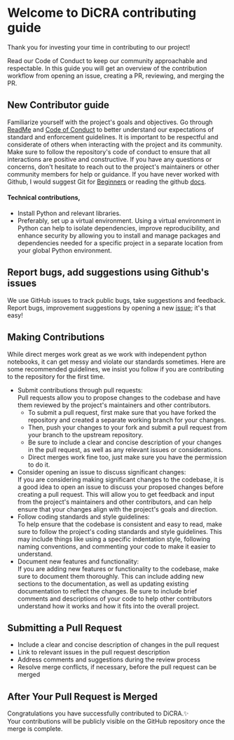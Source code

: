 # Welcome to DiCRA contributing guide
Thank you for investing your time in contributing to our project!

Read our Code of Conduct to keep our community approachable and respectable.
In this guide you will get an overview of the contribution workflow from opening an issue, creating a PR, reviewing, and merging the PR.

## New Contributor guide
Familiarize yourself with the project's goals and objectives. Go through [ReadMe](https://github.com/shubhamcodez/dicra/blob/main/readme.md) and [Code of Conduct](https://github.com/shubhamcodez/dicra/blob/main/CODE_OF_CONDUCT.md) to better understand our expectations of standard and enforcement guidelines. It is important to be respectful and considerate of others when interacting with the project and its community. Make sure to follow the repository's code of conduct to ensure that all interactions are positive and constructive. If you have any questions or concerns, don't hesitate to reach out to the project's maintainers or other community members for help or guidance. If you have never worked with Github, I would suggest Git for [Beginners](https://youtu.be/RGOj5yH7evk) or reading the github [docs](https://docs.github.com/en/get-started). 

#### Technical contributions, 
<ul>
  <li>Install Python and relevant libraries. </li>
  <li>Preferably, set up a virtual environment. Using a virtual environment in Python can help to isolate dependencies, improve reproducibility, and enhance security by allowing you to install and manage packages and dependencies needed for a specific project in a separate location from your global Python environment.</li>
</ul>

## Report bugs, add suggestions using Github's issues
We use GitHub issues to track public bugs, take suggestions and feedback. Report bugs, improvement suggestions by opening a new [issue](https://github.com/undpindia/dicra/issues); it's that easy!

## Making Contributions
While direct merges work great as we work with independent python notebooks, it can get messy and violate our standards sometimes. Here are some recommended guidelines, we insist you follow if you are contributing to the repository for the first time.
<ul>

<li> Submit contributions through pull requests: <br>
  Pull requests allow you to propose changes to the codebase and have them reviewed by the project's maintainers and other contributors.
  <ul><li>To submit a pull request, first make sure that you have forked the repository and created a separate working branch for your changes. </li>
  <li>Then, push your changes to your fork and submit a pull request from your branch to the upstream repository. </li>
  <li>Be sure to include a clear and concise description of your changes in the pull request, as well as any relevant issues or considerations. </li>
    <li>Direct merges work fine too, just make sure you have the permission to do it. </li> </ul> </li>

<li>Consider opening an issue to discuss significant changes: <br>
  If you are considering making significant changes to the codebase, it is a good idea to open an issue to discuss your proposed changes before creating a pull request. This will allow you to get feedback and input from the project's maintainers and other contributors, and can help ensure that your changes align with the project's goals and direction.
</li>

<li>Follow coding standards and style guidelines: <br>
  To help ensure that the codebase is consistent and easy to read, make sure to follow the project's coding standards and style guidelines. This may include things like using a specific indentation style, following naming conventions, and commenting your code to make it easier to understand.
</li>

<li>Document new features and functionality: <br>
  If you are adding new features or functionality to the codebase, make sure to document them thoroughly. This can include adding new sections to the documentation, as well as updating existing documentation to reflect the changes. Be sure to include brief comments and descriptions of your code to help other contributors understand how it works and how it fits into the overall project. </li>

</ul>

## Submitting a Pull Request
<ul>
  <li>Include a clear and concise description of changes in the pull request </li>
  <li>Link to relevant issues in the pull request description</li>
  <li>Address comments and suggestions during the review process</li>
  <li>Resolve merge conflicts, if necessary, before the pull request can be merged</li>
</ul>

## After Your Pull Request is Merged
Congratulations you have successfully contributed to DiCRA.✨ <br>
Your contributions will be publicly visible on the GitHub repository once the merge is complete. 
